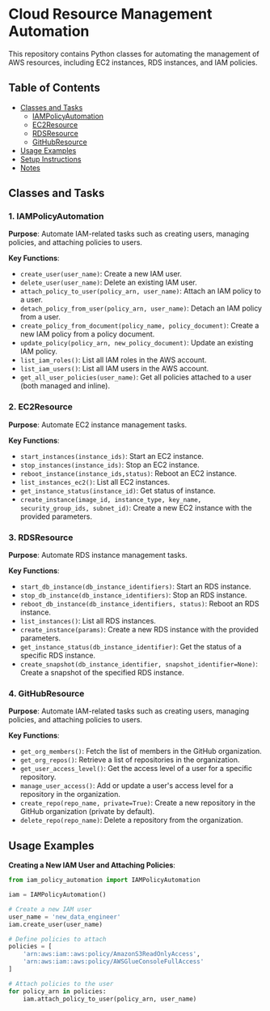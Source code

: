 # Cloud Resource Management Automation

This repository contains Python classes for automating the management of AWS resources, including EC2 instances, RDS instances, and IAM policies.

## Table of Contents

- [Classes and Tasks](#classes-and-tasks)
  - [IAMPolicyAutomation](#1-iampolicyautomation)
  - [EC2Resource](#2-ec2management)
  - [RDSResource](#3-rdsmanagement)
  - [GitHubResource](#4-gitmanagement)
- [Usage Examples](#usage-examples)
- [Setup Instructions](#setup-instructions)
- [Notes](#notes)

## Classes and Tasks

### 1. IAMPolicyAutomation

**Purpose**: Automate IAM-related tasks such as creating users, managing policies, and attaching policies to users.

**Key Functions**:

- `create_user(user_name)`: Create a new IAM user.
- `delete_user(user_name)`: Delete an existing IAM user.
- `attach_policy_to_user(policy_arn, user_name)`: Attach an IAM policy to a user.
- `detach_policy_from_user(policy_arn, user_name)`: Detach an IAM policy from a user.
- `create_policy_from_document(policy_name, policy_document)`: Create a new IAM policy from a policy document.
- `update_policy(policy_arn, new_policy_document)`: Update an existing IAM policy.
- `list_iam_roles()`: List all IAM roles in the AWS account.
- `list_iam_users()`: List all IAM users in the AWS account.
- `get_all_user_policies(user_name)`: Get all policies attached to a user (both managed and inline).

### 2. EC2Resource

**Purpose**: Automate EC2 instance management tasks.

**Key Functions**:

- `start_instances(instance_ids)`: Start an EC2 instance.
- `stop_instances(instance_ids)`: Stop an EC2 instance.
- `reboot_instance(instance_ids,status)`: Reboot an EC2 instance.
- `list_instances_ec2()`: List all EC2 instances.
- `get_instance_status(instance_id)`: Get status of instance.
- `create_instance(image_id, instance_type, key_name, security_group_ids, subnet_id)`: Create a new EC2 instance with the provided parameters.


### 3. RDSResource

**Purpose**: Automate RDS instance management tasks.

**Key Functions**:

- `start_db_instance(db_instance_identifiers)`: Start an RDS instance.
- `stop_db_instance(db_instance_identifiers)`: Stop an RDS instance.
- `reboot_db_instance(db_instance_identifiers, status)`: Reboot an RDS instance.
- `list_instances()`: List all RDS instances.
- `create_instance(params)`: Create a new RDS instance with the provided parameters.
- `get_instance_status(db_instance_identifier)`: Get the status of a specific RDS instance.
- `create_snapshot(db_instance_identifier, snapshot_identifier=None)`: Create a snapshot of the specified RDS instance.

### 4. GitHubResource

**Purpose**: Automate IAM-related tasks such as creating users, managing policies, and attaching policies to users.

**Key Functions**:

- `get_org_members()`: Fetch the list of members in the GitHub organization.
- `get_org_repos()`: Retrieve a list of repositories in the organization.
- `get_user_access_level()`: Get the access level of a user for a specific repository.
- `manage_user_access()`: Add or update a user's access level for a repository in the organization.
- `create_repo(repo_name, private=True)`: Create a new repository in the GitHub organization (private by default).
- `delete_repo(repo_name)`: Delete a repository from the organization.



## Usage Examples

**Creating a New IAM User and Attaching Policies**:

```python
from iam_policy_automation import IAMPolicyAutomation

iam = IAMPolicyAutomation()

# Create a new IAM user
user_name = 'new_data_engineer'
iam.create_user(user_name)

# Define policies to attach
policies = [
    'arn:aws:iam::aws:policy/AmazonS3ReadOnlyAccess',
    'arn:aws:iam::aws:policy/AWSGlueConsoleFullAccess'
]

# Attach policies to the user
for policy_arn in policies:
    iam.attach_policy_to_user(policy_arn, user_name)

